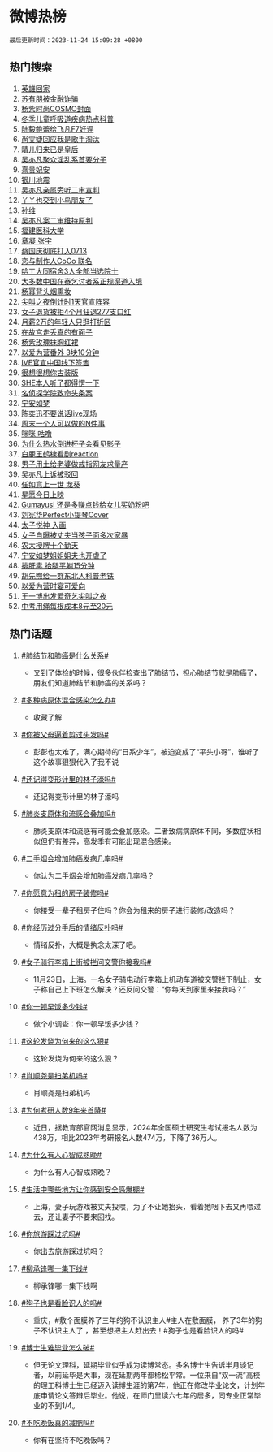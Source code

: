 # 微博热榜

`最后更新时间：2023-11-24 15:09:28 +0800`

## 热门搜索

1. [英雄回家](https://m.weibo.cn/search?containerid=100103type%3D1%26t%3D10%26q%3D%23%E8%8B%B1%E9%9B%84%E5%9B%9E%E5%AE%B6%23&stream_entry_id=51&isnewpage=1&extparam=seat%3D1%26pos%3D0%26dgr%3D0%26stream_entry_id%3D51%26c_type%3D51%26q%3D%2523%25E8%258B%25B1%25E9%259B%2584%25E5%259B%259E%25E5%25AE%25B6%2523%26cate%3D10103%26filter_type%3Drealtimehot%26display_time%3D1700809766%26pre_seqid%3D1700809766436016309203)
1. [苏有朋被金融诈骗](https://m.weibo.cn/search?containerid=100103type%3D1%26t%3D10%26q%3D%23%E8%8B%8F%E6%9C%89%E6%9C%8B%E8%A2%AB%E9%87%91%E8%9E%8D%E8%AF%88%E9%AA%97%23&stream_entry_id=31&isnewpage=1&extparam=seat%3D1%26lcate%3D5001%26flag%3D2%26q%3D%2523%25E8%258B%258F%25E6%259C%2589%25E6%259C%258B%25E8%25A2%25AB%25E9%2587%2591%25E8%259E%258D%25E8%25AF%2588%25E9%25AA%2597%2523%26pos%3D0%26dgr%3D0%26cate%3D5001%26filter_type%3Drealtimehot%26realpos%3D1%26c_type%3D31%26stream_entry_id%3D31%26band_rank%3D1%26display_time%3D1700809766%26pre_seqid%3D1700809766436016309203)
1. [杨紫时尚COSMO封面](https://m.weibo.cn/search?containerid=100103type%3D1%26t%3D10%26q%3D%23%E6%9D%A8%E7%B4%AB%E6%97%B6%E5%B0%9ACOSMO%E5%B0%81%E9%9D%A2%23&stream_entry_id=31&isnewpage=1&extparam=seat%3D1%26lcate%3D5001%26flag%3D1%26q%3D%2523%25E6%259D%25A8%25E7%25B4%25AB%25E6%2597%25B6%25E5%25B0%259ACOSMO%25E5%25B0%2581%25E9%259D%25A2%2523%26pos%3D1%26dgr%3D0%26cate%3D5001%26filter_type%3Drealtimehot%26realpos%3D2%26c_type%3D31%26stream_entry_id%3D31%26band_rank%3D2%26display_time%3D1700809766%26pre_seqid%3D1700809766436016309203)
1. [冬季儿童呼吸道疾病热点科普](https://m.weibo.cn/search?containerid=100103type%3D1%26t%3D10%26q%3D%23%E5%86%AC%E5%AD%A3%E5%84%BF%E7%AB%A5%E5%91%BC%E5%90%B8%E9%81%93%E7%96%BE%E7%97%85%E7%83%AD%E7%82%B9%E7%A7%91%E6%99%AE%23&stream_entry_id=31&isnewpage=1&extparam=seat%3D1%26lcate%3D5001%26flag%3D0%26q%3D%2523%25E5%2586%25AC%25E5%25AD%25A3%25E5%2584%25BF%25E7%25AB%25A5%25E5%2591%25BC%25E5%2590%25B8%25E9%2581%2593%25E7%2596%25BE%25E7%2597%2585%25E7%2583%25AD%25E7%2582%25B9%25E7%25A7%2591%25E6%2599%25AE%2523%26pos%3D2%26dgr%3D0%26cate%3D5001%26filter_type%3Drealtimehot%26realpos%3D3%26c_type%3D31%26stream_entry_id%3D31%26band_rank%3D3%26display_time%3D1700809766%26pre_seqid%3D1700809766436016309203)
1. [陆毅鲍蕾给飞凡F7好评](https://m.weibo.cn/search?containerid=100103type%3D1%26t%3D10%26q%3D%23%E9%99%86%E6%AF%85%E9%B2%8D%E8%95%BE%E7%BB%99%E9%A3%9E%E5%87%A1F7%E5%A5%BD%E8%AF%84%23&stream_entry_id=31&isnewpage=1&extparam=seat%3D1%26lcate%3D5001%26dgr%3D0%26stream_entry_id%3D31%26q%3D%2523%25E9%2599%2586%25E6%25AF%2585%25E9%25B2%258D%25E8%2595%25BE%25E7%25BB%2599%25E9%25A3%259E%25E5%2587%25A1F7%25E5%25A5%25BD%25E8%25AF%2584%2523%26filter_type%3Drealtimehot%26pos%3D3%26adid%3D212090%26topic_ad%3D1%26band_rank%3D4%26cate%3D5001%26is_ad_pos%3D1%26c_type%3D31%26display_time%3D1700809766%26pre_seqid%3D1700809766436016309203)
1. [尚雯婕回应我是歌手淘汰](https://m.weibo.cn/search?containerid=100103type%3D1%26t%3D10%26q%3D%23%E5%B0%9A%E9%9B%AF%E5%A9%95%E5%9B%9E%E5%BA%94%E6%88%91%E6%98%AF%E6%AD%8C%E6%89%8B%E6%B7%98%E6%B1%B0%23&stream_entry_id=31&isnewpage=1&extparam=seat%3D1%26lcate%3D5001%26flag%3D1%26q%3D%2523%25E5%25B0%259A%25E9%259B%25AF%25E5%25A9%2595%25E5%259B%259E%25E5%25BA%2594%25E6%2588%2591%25E6%2598%25AF%25E6%25AD%258C%25E6%2589%258B%25E6%25B7%2598%25E6%25B1%25B0%2523%26pos%3D4%26dgr%3D0%26cate%3D5001%26filter_type%3Drealtimehot%26realpos%3D4%26c_type%3D31%26stream_entry_id%3D31%26band_rank%3D4%26display_time%3D1700809766%26pre_seqid%3D1700809766436016309203)
1. [晴儿归来已是皇后](https://m.weibo.cn/search?containerid=100103type%3D1%26t%3D10%26q%3D%23%E6%99%B4%E5%84%BF%E5%BD%92%E6%9D%A5%E5%B7%B2%E6%98%AF%E7%9A%87%E5%90%8E%23&stream_entry_id=31&isnewpage=1&extparam=seat%3D1%26lcate%3D5001%26flag%3D0%26q%3D%2523%25E6%2599%25B4%25E5%2584%25BF%25E5%25BD%2592%25E6%259D%25A5%25E5%25B7%25B2%25E6%2598%25AF%25E7%259A%2587%25E5%2590%258E%2523%26pos%3D5%26dgr%3D0%26cate%3D5001%26filter_type%3Drealtimehot%26realpos%3D5%26c_type%3D31%26stream_entry_id%3D31%26band_rank%3D5%26display_time%3D1700809766%26pre_seqid%3D1700809766436016309203)
1. [吴亦凡聚众淫乱系首要分子](https://m.weibo.cn/search?containerid=100103type%3D1%26t%3D10%26q%3D%23%E5%90%B4%E4%BA%A6%E5%87%A1%E8%81%9A%E4%BC%97%E6%B7%AB%E4%B9%B1%E7%B3%BB%E9%A6%96%E8%A6%81%E5%88%86%E5%AD%90%23&stream_entry_id=31&isnewpage=1&extparam=seat%3D1%26lcate%3D5001%26flag%3D2%26q%3D%2523%25E5%2590%25B4%25E4%25BA%25A6%25E5%2587%25A1%25E8%2581%259A%25E4%25BC%2597%25E6%25B7%25AB%25E4%25B9%25B1%25E7%25B3%25BB%25E9%25A6%2596%25E8%25A6%2581%25E5%2588%2586%25E5%25AD%2590%2523%26pos%3D6%26dgr%3D0%26cate%3D5001%26filter_type%3Drealtimehot%26realpos%3D6%26c_type%3D31%26stream_entry_id%3D31%26band_rank%3D6%26display_time%3D1700809766%26pre_seqid%3D1700809766436016309203)
1. [熹贵妃安](https://m.weibo.cn/search?containerid=100103type%3D1%26t%3D10%26q%3D%E7%86%B9%E8%B4%B5%E5%A6%83%E5%AE%89&stream_entry_id=31&isnewpage=1&extparam=seat%3D1%26lcate%3D5001%26flag%3D1%26q%3D%25E7%2586%25B9%25E8%25B4%25B5%25E5%25A6%2583%25E5%25AE%2589%26pos%3D7%26dgr%3D0%26cate%3D5001%26filter_type%3Drealtimehot%26realpos%3D7%26c_type%3D31%26stream_entry_id%3D31%26band_rank%3D7%26display_time%3D1700809766%26pre_seqid%3D1700809766436016309203)
1. [银川地震](https://m.weibo.cn/search?containerid=100103type%3D1%26t%3D10%26q%3D%E9%93%B6%E5%B7%9D%E5%9C%B0%E9%9C%87&stream_entry_id=31&isnewpage=1&extparam=seat%3D1%26lcate%3D5001%26flag%3D1%26q%3D%25E9%2593%25B6%25E5%25B7%259D%25E5%259C%25B0%25E9%259C%2587%26pos%3D8%26dgr%3D0%26cate%3D5001%26filter_type%3Drealtimehot%26realpos%3D8%26c_type%3D31%26stream_entry_id%3D31%26band_rank%3D8%26display_time%3D1700809766%26pre_seqid%3D1700809766436016309203)
1. [吴亦凡亲属旁听二审宣判](https://m.weibo.cn/search?containerid=100103type%3D1%26t%3D10%26q%3D%23%E5%90%B4%E4%BA%A6%E5%87%A1%E4%BA%B2%E5%B1%9E%E6%97%81%E5%90%AC%E4%BA%8C%E5%AE%A1%E5%AE%A3%E5%88%A4%23&stream_entry_id=31&isnewpage=1&extparam=seat%3D1%26lcate%3D5001%26flag%3D2%26q%3D%2523%25E5%2590%25B4%25E4%25BA%25A6%25E5%2587%25A1%25E4%25BA%25B2%25E5%25B1%259E%25E6%2597%2581%25E5%2590%25AC%25E4%25BA%258C%25E5%25AE%25A1%25E5%25AE%25A3%25E5%2588%25A4%2523%26pos%3D9%26dgr%3D0%26cate%3D5001%26filter_type%3Drealtimehot%26realpos%3D9%26c_type%3D31%26stream_entry_id%3D31%26band_rank%3D9%26display_time%3D1700809766%26pre_seqid%3D1700809766436016309203)
1. [丫丫也交到小鸟朋友了](https://m.weibo.cn/search?containerid=100103type%3D1%26t%3D10%26q%3D%23%E4%B8%AB%E4%B8%AB%E4%B9%9F%E4%BA%A4%E5%88%B0%E5%B0%8F%E9%B8%9F%E6%9C%8B%E5%8F%8B%E4%BA%86%23&stream_entry_id=31&isnewpage=1&extparam=seat%3D1%26lcate%3D5001%26flag%3D32768%26q%3D%2523%25E4%25B8%25AB%25E4%25B8%25AB%25E4%25B9%259F%25E4%25BA%25A4%25E5%2588%25B0%25E5%25B0%258F%25E9%25B8%259F%25E6%259C%258B%25E5%258F%258B%25E4%25BA%2586%2523%26pos%3D10%26dgr%3D0%26cate%3D5001%26filter_type%3Drealtimehot%26realpos%3D10%26c_type%3D31%26stream_entry_id%3D31%26band_rank%3D10%26display_time%3D1700809766%26pre_seqid%3D1700809766436016309203)
1. [孙维](https://m.weibo.cn/search?containerid=100103type%3D1%26t%3D10%26q%3D%E5%AD%99%E7%BB%B4&stream_entry_id=31&isnewpage=1&extparam=seat%3D1%26lcate%3D5001%26flag%3D1%26q%3D%25E5%25AD%2599%25E7%25BB%25B4%26pos%3D11%26dgr%3D0%26cate%3D5001%26filter_type%3Drealtimehot%26realpos%3D11%26c_type%3D31%26stream_entry_id%3D31%26band_rank%3D11%26display_time%3D1700809766%26pre_seqid%3D1700809766436016309203)
1. [吴亦凡案二审维持原判](https://m.weibo.cn/search?containerid=100103type%3D1%26t%3D10%26q%3D%23%E5%90%B4%E4%BA%A6%E5%87%A1%E6%A1%88%E4%BA%8C%E5%AE%A1%E7%BB%B4%E6%8C%81%E5%8E%9F%E5%88%A4%23&stream_entry_id=31&isnewpage=1&extparam=seat%3D1%26lcate%3D5001%26flag%3D0%26q%3D%2523%25E5%2590%25B4%25E4%25BA%25A6%25E5%2587%25A1%25E6%25A1%2588%25E4%25BA%258C%25E5%25AE%25A1%25E7%25BB%25B4%25E6%258C%2581%25E5%258E%259F%25E5%2588%25A4%2523%26pos%3D12%26dgr%3D0%26cate%3D5001%26filter_type%3Drealtimehot%26realpos%3D12%26c_type%3D31%26stream_entry_id%3D31%26band_rank%3D12%26display_time%3D1700809766%26pre_seqid%3D1700809766436016309203)
1. [福建医科大学](https://m.weibo.cn/search?containerid=100103type%3D1%26t%3D10%26q%3D%E7%A6%8F%E5%BB%BA%E5%8C%BB%E7%A7%91%E5%A4%A7%E5%AD%A6&stream_entry_id=31&isnewpage=1&extparam=seat%3D1%26lcate%3D5001%26flag%3D0%26q%3D%25E7%25A6%258F%25E5%25BB%25BA%25E5%258C%25BB%25E7%25A7%2591%25E5%25A4%25A7%25E5%25AD%25A6%26pos%3D13%26dgr%3D0%26cate%3D5001%26filter_type%3Drealtimehot%26realpos%3D13%26c_type%3D31%26stream_entry_id%3D31%26band_rank%3D13%26display_time%3D1700809766%26pre_seqid%3D1700809766436016309203)
1. [章凝 张宇](https://m.weibo.cn/search?containerid=100103type%3D1%26t%3D10%26q%3D%E7%AB%A0%E5%87%9D+%E5%BC%A0%E5%AE%87&stream_entry_id=31&isnewpage=1&extparam=seat%3D1%26lcate%3D5001%26flag%3D2%26q%3D%25E7%25AB%25A0%25E5%2587%259D%2520%25E5%25BC%25A0%25E5%25AE%2587%26pos%3D14%26dgr%3D0%26cate%3D5001%26filter_type%3Drealtimehot%26realpos%3D14%26c_type%3D31%26stream_entry_id%3D31%26band_rank%3D14%26display_time%3D1700809766%26pre_seqid%3D1700809766436016309203)
1. [蔡国庆彻底打入0713](https://m.weibo.cn/search?containerid=100103type%3D1%26t%3D10%26q%3D%23%E8%94%A1%E5%9B%BD%E5%BA%86%E5%BD%BB%E5%BA%95%E6%89%93%E5%85%A50713%23&stream_entry_id=31&isnewpage=1&extparam=seat%3D1%26lcate%3D5001%26flag%3D1%26q%3D%2523%25E8%2594%25A1%25E5%259B%25BD%25E5%25BA%2586%25E5%25BD%25BB%25E5%25BA%2595%25E6%2589%2593%25E5%2585%25A50713%2523%26pos%3D15%26dgr%3D0%26cate%3D5001%26filter_type%3Drealtimehot%26realpos%3D15%26c_type%3D31%26stream_entry_id%3D31%26band_rank%3D15%26display_time%3D1700809766%26pre_seqid%3D1700809766436016309203)
1. [恋与制作人CoCo 联名](https://m.weibo.cn/search?containerid=100103type%3D1%26t%3D10%26q%3D%E6%81%8B%E4%B8%8E%E5%88%B6%E4%BD%9C%E4%BA%BACoCo+%E8%81%94%E5%90%8D&stream_entry_id=31&isnewpage=1&extparam=seat%3D1%26lcate%3D5001%26flag%3D1%26q%3D%25E6%2581%258B%25E4%25B8%258E%25E5%2588%25B6%25E4%25BD%259C%25E4%25BA%25BACoCo%2520%25E8%2581%2594%25E5%2590%258D%26pos%3D16%26dgr%3D0%26cate%3D5001%26filter_type%3Drealtimehot%26realpos%3D16%26c_type%3D31%26stream_entry_id%3D31%26band_rank%3D16%26display_time%3D1700809766%26pre_seqid%3D1700809766436016309203)
1. [哈工大同宿舍3人全部当选院士](https://m.weibo.cn/search?containerid=100103type%3D1%26t%3D10%26q%3D%23%E5%93%88%E5%B7%A5%E5%A4%A7%E5%90%8C%E5%AE%BF%E8%88%8D3%E4%BA%BA%E5%85%A8%E9%83%A8%E5%BD%93%E9%80%89%E9%99%A2%E5%A3%AB%23&stream_entry_id=31&isnewpage=1&extparam=seat%3D1%26lcate%3D5001%26flag%3D0%26q%3D%2523%25E5%2593%2588%25E5%25B7%25A5%25E5%25A4%25A7%25E5%2590%258C%25E5%25AE%25BF%25E8%2588%258D3%25E4%25BA%25BA%25E5%2585%25A8%25E9%2583%25A8%25E5%25BD%2593%25E9%2580%2589%25E9%2599%25A2%25E5%25A3%25AB%2523%26pos%3D17%26dgr%3D0%26cate%3D5001%26filter_type%3Drealtimehot%26realpos%3D17%26c_type%3D31%26stream_entry_id%3D31%26band_rank%3D17%26display_time%3D1700809766%26pre_seqid%3D1700809766436016309203)
1. [大多数中国在泰乞讨者系正规渠道入境](https://m.weibo.cn/search?containerid=100103type%3D1%26t%3D10%26q%3D%23%E5%A4%A7%E5%A4%9A%E6%95%B0%E4%B8%AD%E5%9B%BD%E5%9C%A8%E6%B3%B0%E4%B9%9E%E8%AE%A8%E8%80%85%E7%B3%BB%E6%AD%A3%E8%A7%84%E6%B8%A0%E9%81%93%E5%85%A5%E5%A2%83%23&stream_entry_id=31&isnewpage=1&extparam=seat%3D1%26lcate%3D5001%26flag%3D1%26q%3D%2523%25E5%25A4%25A7%25E5%25A4%259A%25E6%2595%25B0%25E4%25B8%25AD%25E5%259B%25BD%25E5%259C%25A8%25E6%25B3%25B0%25E4%25B9%259E%25E8%25AE%25A8%25E8%2580%2585%25E7%25B3%25BB%25E6%25AD%25A3%25E8%25A7%2584%25E6%25B8%25A0%25E9%2581%2593%25E5%2585%25A5%25E5%25A2%2583%2523%26pos%3D18%26dgr%3D0%26cate%3D5001%26filter_type%3Drealtimehot%26realpos%3D18%26c_type%3D31%26stream_entry_id%3D31%26band_rank%3D18%26display_time%3D1700809766%26pre_seqid%3D1700809766436016309203)
1. [杨幂背头烟熏妆](https://m.weibo.cn/search?containerid=100103type%3D1%26t%3D10%26q%3D%23%E6%9D%A8%E5%B9%82%E8%83%8C%E5%A4%B4%E7%83%9F%E7%86%8F%E5%A6%86%23&stream_entry_id=31&isnewpage=1&extparam=seat%3D1%26lcate%3D5001%26flag%3D0%26q%3D%2523%25E6%259D%25A8%25E5%25B9%2582%25E8%2583%258C%25E5%25A4%25B4%25E7%2583%259F%25E7%2586%258F%25E5%25A6%2586%2523%26pos%3D19%26dgr%3D0%26cate%3D5001%26filter_type%3Drealtimehot%26realpos%3D19%26c_type%3D31%26stream_entry_id%3D31%26band_rank%3D19%26display_time%3D1700809766%26pre_seqid%3D1700809766436016309203)
1. [尖叫之夜倒计时1天官宣阵容](https://m.weibo.cn/search?containerid=100103type%3D1%26t%3D10%26q%3D%23%E5%B0%96%E5%8F%AB%E4%B9%8B%E5%A4%9C%E5%80%92%E8%AE%A1%E6%97%B61%E5%A4%A9%E5%AE%98%E5%AE%A3%E9%98%B5%E5%AE%B9%23&stream_entry_id=31&isnewpage=1&extparam=seat%3D1%26lcate%3D5001%26flag%3D1%26q%3D%2523%25E5%25B0%2596%25E5%258F%25AB%25E4%25B9%258B%25E5%25A4%259C%25E5%2580%2592%25E8%25AE%25A1%25E6%2597%25B61%25E5%25A4%25A9%25E5%25AE%2598%25E5%25AE%25A3%25E9%2598%25B5%25E5%25AE%25B9%2523%26pos%3D20%26dgr%3D0%26cate%3D5001%26filter_type%3Drealtimehot%26realpos%3D20%26c_type%3D31%26stream_entry_id%3D31%26band_rank%3D20%26display_time%3D1700809766%26pre_seqid%3D1700809766436016309203)
1. [女子退货被拒4个月狂退277支口红](https://m.weibo.cn/search?containerid=100103type%3D1%26t%3D10%26q%3D%23%E5%A5%B3%E5%AD%90%E9%80%80%E8%B4%A7%E8%A2%AB%E6%8B%924%E4%B8%AA%E6%9C%88%E7%8B%82%E9%80%80277%E6%94%AF%E5%8F%A3%E7%BA%A2%23&stream_entry_id=31&isnewpage=1&extparam=seat%3D1%26lcate%3D5001%26flag%3D0%26q%3D%2523%25E5%25A5%25B3%25E5%25AD%2590%25E9%2580%2580%25E8%25B4%25A7%25E8%25A2%25AB%25E6%258B%25924%25E4%25B8%25AA%25E6%259C%2588%25E7%258B%2582%25E9%2580%2580277%25E6%2594%25AF%25E5%258F%25A3%25E7%25BA%25A2%2523%26pos%3D21%26dgr%3D0%26cate%3D5001%26filter_type%3Drealtimehot%26realpos%3D21%26c_type%3D31%26stream_entry_id%3D31%26band_rank%3D21%26display_time%3D1700809766%26pre_seqid%3D1700809766436016309203)
1. [月薪2万的年轻人只逛打折区](https://m.weibo.cn/search?containerid=100103type%3D1%26t%3D10%26q%3D%23%E6%9C%88%E8%96%AA2%E4%B8%87%E7%9A%84%E5%B9%B4%E8%BD%BB%E4%BA%BA%E5%8F%AA%E9%80%9B%E6%89%93%E6%8A%98%E5%8C%BA%23&stream_entry_id=31&isnewpage=1&extparam=seat%3D1%26lcate%3D5001%26flag%3D0%26q%3D%2523%25E6%259C%2588%25E8%2596%25AA2%25E4%25B8%2587%25E7%259A%2584%25E5%25B9%25B4%25E8%25BD%25BB%25E4%25BA%25BA%25E5%258F%25AA%25E9%2580%259B%25E6%2589%2593%25E6%258A%2598%25E5%258C%25BA%2523%26pos%3D22%26dgr%3D0%26cate%3D5001%26filter_type%3Drealtimehot%26realpos%3D22%26c_type%3D31%26stream_entry_id%3D31%26band_rank%3D22%26display_time%3D1700809766%26pre_seqid%3D1700809766436016309203)
1. [在故宫走丢真的有面子](https://m.weibo.cn/search?containerid=100103type%3D1%26t%3D10%26q%3D%E5%9C%A8%E6%95%85%E5%AE%AB%E8%B5%B0%E4%B8%A2%E7%9C%9F%E7%9A%84%E6%9C%89%E9%9D%A2%E5%AD%90&stream_entry_id=31&isnewpage=1&extparam=seat%3D1%26lcate%3D5001%26flag%3D1%26q%3D%25E5%259C%25A8%25E6%2595%2585%25E5%25AE%25AB%25E8%25B5%25B0%25E4%25B8%25A2%25E7%259C%259F%25E7%259A%2584%25E6%259C%2589%25E9%259D%25A2%25E5%25AD%2590%26pos%3D23%26dgr%3D0%26cate%3D5001%26filter_type%3Drealtimehot%26realpos%3D23%26c_type%3D31%26stream_entry_id%3D31%26band_rank%3D23%26display_time%3D1700809766%26pre_seqid%3D1700809766436016309203)
1. [杨紫玫瑰抹胸红裙](https://m.weibo.cn/search?containerid=100103type%3D1%26t%3D10%26q%3D%23%E6%9D%A8%E7%B4%AB%E7%8E%AB%E7%91%B0%E6%8A%B9%E8%83%B8%E7%BA%A2%E8%A3%99%23&stream_entry_id=31&isnewpage=1&extparam=seat%3D1%26lcate%3D5001%26flag%3D0%26q%3D%2523%25E6%259D%25A8%25E7%25B4%25AB%25E7%258E%25AB%25E7%2591%25B0%25E6%258A%25B9%25E8%2583%25B8%25E7%25BA%25A2%25E8%25A3%2599%2523%26pos%3D24%26dgr%3D0%26cate%3D5001%26filter_type%3Drealtimehot%26realpos%3D24%26c_type%3D31%26stream_entry_id%3D31%26band_rank%3D24%26display_time%3D1700809766%26pre_seqid%3D1700809766436016309203)
1. [以爱为营番外 3块10分钟](https://m.weibo.cn/search?containerid=100103type%3D1%26t%3D10%26q%3D%E4%BB%A5%E7%88%B1%E4%B8%BA%E8%90%A5%E7%95%AA%E5%A4%96+3%E5%9D%9710%E5%88%86%E9%92%9F&stream_entry_id=31&isnewpage=1&extparam=seat%3D1%26lcate%3D5001%26flag%3D0%26q%3D%25E4%25BB%25A5%25E7%2588%25B1%25E4%25B8%25BA%25E8%2590%25A5%25E7%2595%25AA%25E5%25A4%2596%25203%25E5%259D%259710%25E5%2588%2586%25E9%2592%259F%26pos%3D25%26dgr%3D0%26cate%3D5001%26filter_type%3Drealtimehot%26realpos%3D25%26c_type%3D31%26stream_entry_id%3D31%26band_rank%3D25%26display_time%3D1700809766%26pre_seqid%3D1700809766436016309203)
1. [IVE官宣中国线下签售](https://m.weibo.cn/search?containerid=100103type%3D1%26t%3D10%26q%3D%23IVE%E5%AE%98%E5%AE%A3%E4%B8%AD%E5%9B%BD%E7%BA%BF%E4%B8%8B%E7%AD%BE%E5%94%AE%23&stream_entry_id=31&isnewpage=1&extparam=seat%3D1%26lcate%3D5001%26flag%3D1%26q%3D%2523IVE%25E5%25AE%2598%25E5%25AE%25A3%25E4%25B8%25AD%25E5%259B%25BD%25E7%25BA%25BF%25E4%25B8%258B%25E7%25AD%25BE%25E5%2594%25AE%2523%26pos%3D26%26dgr%3D0%26cate%3D5001%26filter_type%3Drealtimehot%26realpos%3D26%26c_type%3D31%26stream_entry_id%3D31%26band_rank%3D26%26display_time%3D1700809766%26pre_seqid%3D1700809766436016309203)
1. [很想很想你古装版](https://m.weibo.cn/search?containerid=100103type%3D1%26t%3D10%26q%3D%E5%BE%88%E6%83%B3%E5%BE%88%E6%83%B3%E4%BD%A0%E5%8F%A4%E8%A3%85%E7%89%88&stream_entry_id=31&isnewpage=1&extparam=seat%3D1%26lcate%3D5001%26flag%3D1%26q%3D%25E5%25BE%2588%25E6%2583%25B3%25E5%25BE%2588%25E6%2583%25B3%25E4%25BD%25A0%25E5%258F%25A4%25E8%25A3%2585%25E7%2589%2588%26pos%3D27%26dgr%3D0%26cate%3D5001%26filter_type%3Drealtimehot%26realpos%3D27%26c_type%3D31%26stream_entry_id%3D31%26band_rank%3D27%26display_time%3D1700809766%26pre_seqid%3D1700809766436016309203)
1. [SHE本人听了都得愣一下](https://m.weibo.cn/search?containerid=100103type%3D1%26t%3D10%26q%3D%23SHE%E6%9C%AC%E4%BA%BA%E5%90%AC%E4%BA%86%E9%83%BD%E5%BE%97%E6%84%A3%E4%B8%80%E4%B8%8B%23&stream_entry_id=31&isnewpage=1&extparam=seat%3D1%26lcate%3D5001%26flag%3D0%26q%3D%2523SHE%25E6%259C%25AC%25E4%25BA%25BA%25E5%2590%25AC%25E4%25BA%2586%25E9%2583%25BD%25E5%25BE%2597%25E6%2584%25A3%25E4%25B8%2580%25E4%25B8%258B%2523%26pos%3D28%26dgr%3D0%26cate%3D5001%26filter_type%3Drealtimehot%26realpos%3D28%26c_type%3D31%26stream_entry_id%3D31%26band_rank%3D28%26display_time%3D1700809766%26pre_seqid%3D1700809766436016309203)
1. [名侦探学院致命头条案](https://m.weibo.cn/search?containerid=100103type%3D1%26t%3D10%26q%3D%23%E5%90%8D%E4%BE%A6%E6%8E%A2%E5%AD%A6%E9%99%A2%E8%87%B4%E5%91%BD%E5%A4%B4%E6%9D%A1%E6%A1%88%23&stream_entry_id=31&isnewpage=1&extparam=seat%3D1%26lcate%3D5001%26flag%3D0%26q%3D%2523%25E5%2590%258D%25E4%25BE%25A6%25E6%258E%25A2%25E5%25AD%25A6%25E9%2599%25A2%25E8%2587%25B4%25E5%2591%25BD%25E5%25A4%25B4%25E6%259D%25A1%25E6%25A1%2588%2523%26pos%3D29%26dgr%3D0%26cate%3D5001%26filter_type%3Drealtimehot%26realpos%3D29%26c_type%3D31%26stream_entry_id%3D31%26band_rank%3D29%26display_time%3D1700809766%26pre_seqid%3D1700809766436016309203)
1. [宁安如梦](https://m.weibo.cn/search?containerid=100103type%3D1%26t%3D10%26q%3D%E5%AE%81%E5%AE%89%E5%A6%82%E6%A2%A6&stream_entry_id=31&isnewpage=1&extparam=seat%3D1%26lcate%3D5001%26flag%3D1%26q%3D%25E5%25AE%2581%25E5%25AE%2589%25E5%25A6%2582%25E6%25A2%25A6%26pos%3D30%26dgr%3D0%26cate%3D5001%26filter_type%3Drealtimehot%26realpos%3D30%26c_type%3D31%26stream_entry_id%3D31%26band_rank%3D30%26display_time%3D1700809766%26pre_seqid%3D1700809766436016309203)
1. [陈奕迅不要说话live现场](https://m.weibo.cn/search?containerid=100103type%3D1%26t%3D10%26q%3D%23%E9%99%88%E5%A5%95%E8%BF%85%E4%B8%8D%E8%A6%81%E8%AF%B4%E8%AF%9Dlive%E7%8E%B0%E5%9C%BA%23&stream_entry_id=31&isnewpage=1&extparam=seat%3D1%26lcate%3D5001%26flag%3D1%26q%3D%2523%25E9%2599%2588%25E5%25A5%2595%25E8%25BF%2585%25E4%25B8%258D%25E8%25A6%2581%25E8%25AF%25B4%25E8%25AF%259Dlive%25E7%258E%25B0%25E5%259C%25BA%2523%26pos%3D31%26dgr%3D0%26cate%3D5001%26filter_type%3Drealtimehot%26realpos%3D31%26c_type%3D31%26stream_entry_id%3D31%26band_rank%3D31%26display_time%3D1700809766%26pre_seqid%3D1700809766436016309203)
1. [周末一个人可以做的N件事](https://m.weibo.cn/search?containerid=100103type%3D1%26t%3D10%26q%3D%E5%91%A8%E6%9C%AB%E4%B8%80%E4%B8%AA%E4%BA%BA%E5%8F%AF%E4%BB%A5%E5%81%9A%E7%9A%84N%E4%BB%B6%E4%BA%8B&stream_entry_id=31&isnewpage=1&extparam=seat%3D1%26lcate%3D5001%26flag%3D1%26q%3D%25E5%2591%25A8%25E6%259C%25AB%25E4%25B8%2580%25E4%25B8%25AA%25E4%25BA%25BA%25E5%258F%25AF%25E4%25BB%25A5%25E5%2581%259A%25E7%259A%2584N%25E4%25BB%25B6%25E4%25BA%258B%26pos%3D32%26dgr%3D0%26cate%3D5001%26filter_type%3Drealtimehot%26realpos%3D32%26c_type%3D31%26stream_entry_id%3D31%26band_rank%3D32%26display_time%3D1700809766%26pre_seqid%3D1700809766436016309203)
1. [咪咪 咕噜](https://m.weibo.cn/search?containerid=100103type%3D1%26t%3D10%26q%3D%E5%92%AA%E5%92%AA+%E5%92%95%E5%99%9C&stream_entry_id=31&isnewpage=1&extparam=seat%3D1%26lcate%3D5001%26flag%3D1%26q%3D%25E5%2592%25AA%25E5%2592%25AA%2520%25E5%2592%2595%25E5%2599%259C%26pos%3D33%26dgr%3D0%26cate%3D5001%26filter_type%3Drealtimehot%26realpos%3D33%26c_type%3D31%26stream_entry_id%3D31%26band_rank%3D33%26display_time%3D1700809766%26pre_seqid%3D1700809766436016309203)
1. [为什么热水倒进杯子会看见影子](https://m.weibo.cn/search?containerid=100103type%3D1%26t%3D10%26q%3D%E4%B8%BA%E4%BB%80%E4%B9%88%E7%83%AD%E6%B0%B4%E5%80%92%E8%BF%9B%E6%9D%AF%E5%AD%90%E4%BC%9A%E7%9C%8B%E8%A7%81%E5%BD%B1%E5%AD%90&stream_entry_id=31&isnewpage=1&extparam=seat%3D1%26lcate%3D5001%26flag%3D0%26q%3D%25E4%25B8%25BA%25E4%25BB%2580%25E4%25B9%2588%25E7%2583%25AD%25E6%25B0%25B4%25E5%2580%2592%25E8%25BF%259B%25E6%259D%25AF%25E5%25AD%2590%25E4%25BC%259A%25E7%259C%258B%25E8%25A7%2581%25E5%25BD%25B1%25E5%25AD%2590%26pos%3D34%26dgr%3D0%26cate%3D5001%26filter_type%3Drealtimehot%26realpos%3D34%26c_type%3D31%26stream_entry_id%3D31%26band_rank%3D34%26display_time%3D1700809766%26pre_seqid%3D1700809766436016309203)
1. [白鹿王鹤棣看剧reaction](https://m.weibo.cn/search?containerid=100103type%3D1%26t%3D10%26q%3D%23%E7%99%BD%E9%B9%BF%E7%8E%8B%E9%B9%A4%E6%A3%A3%E7%9C%8B%E5%89%A7reaction%23&stream_entry_id=31&isnewpage=1&extparam=seat%3D1%26lcate%3D5001%26flag%3D0%26q%3D%2523%25E7%2599%25BD%25E9%25B9%25BF%25E7%258E%258B%25E9%25B9%25A4%25E6%25A3%25A3%25E7%259C%258B%25E5%2589%25A7reaction%2523%26pos%3D35%26dgr%3D0%26cate%3D5001%26filter_type%3Drealtimehot%26realpos%3D35%26c_type%3D31%26stream_entry_id%3D31%26band_rank%3D35%26display_time%3D1700809766%26pre_seqid%3D1700809766436016309203)
1. [男子用土给老婆做戒指网友求量产](https://m.weibo.cn/search?containerid=100103type%3D1%26t%3D10%26q%3D%23%E7%94%B7%E5%AD%90%E7%94%A8%E5%9C%9F%E7%BB%99%E8%80%81%E5%A9%86%E5%81%9A%E6%88%92%E6%8C%87%E7%BD%91%E5%8F%8B%E6%B1%82%E9%87%8F%E4%BA%A7%23&stream_entry_id=31&isnewpage=1&extparam=seat%3D1%26lcate%3D5001%26flag%3D0%26q%3D%2523%25E7%2594%25B7%25E5%25AD%2590%25E7%2594%25A8%25E5%259C%259F%25E7%25BB%2599%25E8%2580%2581%25E5%25A9%2586%25E5%2581%259A%25E6%2588%2592%25E6%258C%2587%25E7%25BD%2591%25E5%258F%258B%25E6%25B1%2582%25E9%2587%258F%25E4%25BA%25A7%2523%26pos%3D36%26dgr%3D0%26cate%3D5001%26filter_type%3Drealtimehot%26realpos%3D36%26c_type%3D31%26stream_entry_id%3D31%26band_rank%3D36%26display_time%3D1700809766%26pre_seqid%3D1700809766436016309203)
1. [吴亦凡上诉被驳回](https://m.weibo.cn/search?containerid=100103type%3D1%26t%3D10%26q%3D%23%E5%90%B4%E4%BA%A6%E5%87%A1%E4%B8%8A%E8%AF%89%E8%A2%AB%E9%A9%B3%E5%9B%9E%23&stream_entry_id=31&isnewpage=1&extparam=seat%3D1%26lcate%3D5001%26flag%3D0%26q%3D%2523%25E5%2590%25B4%25E4%25BA%25A6%25E5%2587%25A1%25E4%25B8%258A%25E8%25AF%2589%25E8%25A2%25AB%25E9%25A9%25B3%25E5%259B%259E%2523%26pos%3D37%26dgr%3D0%26cate%3D5001%26filter_type%3Drealtimehot%26realpos%3D37%26c_type%3D31%26stream_entry_id%3D31%26band_rank%3D37%26display_time%3D1700809766%26pre_seqid%3D1700809766436016309203)
1. [任如意上一世 龙葵](https://m.weibo.cn/search?containerid=100103type%3D1%26t%3D10%26q%3D%E4%BB%BB%E5%A6%82%E6%84%8F%E4%B8%8A%E4%B8%80%E4%B8%96+%E9%BE%99%E8%91%B5&stream_entry_id=31&isnewpage=1&extparam=seat%3D1%26lcate%3D5001%26flag%3D0%26q%3D%25E4%25BB%25BB%25E5%25A6%2582%25E6%2584%258F%25E4%25B8%258A%25E4%25B8%2580%25E4%25B8%2596%2520%25E9%25BE%2599%25E8%2591%25B5%26pos%3D38%26dgr%3D0%26cate%3D5001%26filter_type%3Drealtimehot%26realpos%3D38%26c_type%3D31%26stream_entry_id%3D31%26band_rank%3D38%26display_time%3D1700809766%26pre_seqid%3D1700809766436016309203)
1. [星愿今日上映](https://m.weibo.cn/search?containerid=100103type%3D1%26t%3D10%26q%3D%23%E6%98%9F%E6%84%BF%E4%BB%8A%E6%97%A5%E4%B8%8A%E6%98%A0%23&stream_entry_id=31&isnewpage=1&extparam=seat%3D1%26lcate%3D5001%26flag%3D1%26q%3D%2523%25E6%2598%259F%25E6%2584%25BF%25E4%25BB%258A%25E6%2597%25A5%25E4%25B8%258A%25E6%2598%25A0%2523%26pos%3D39%26dgr%3D0%26cate%3D5001%26filter_type%3Drealtimehot%26realpos%3D39%26c_type%3D31%26stream_entry_id%3D31%26band_rank%3D39%26display_time%3D1700809766%26pre_seqid%3D1700809766436016309203)
1. [Gumayusi 还是多赚点钱给女儿买奶粉吧](https://m.weibo.cn/search?containerid=100103type%3D1%26t%3D10%26q%3DGumayusi+%E8%BF%98%E6%98%AF%E5%A4%9A%E8%B5%9A%E7%82%B9%E9%92%B1%E7%BB%99%E5%A5%B3%E5%84%BF%E4%B9%B0%E5%A5%B6%E7%B2%89%E5%90%A7&stream_entry_id=31&isnewpage=1&extparam=seat%3D1%26lcate%3D5001%26flag%3D0%26q%3DGumayusi%2520%25E8%25BF%2598%25E6%2598%25AF%25E5%25A4%259A%25E8%25B5%259A%25E7%2582%25B9%25E9%2592%25B1%25E7%25BB%2599%25E5%25A5%25B3%25E5%2584%25BF%25E4%25B9%25B0%25E5%25A5%25B6%25E7%25B2%2589%25E5%2590%25A7%26pos%3D40%26dgr%3D0%26cate%3D5001%26filter_type%3Drealtimehot%26realpos%3D40%26c_type%3D31%26stream_entry_id%3D31%26band_rank%3D40%26display_time%3D1700809766%26pre_seqid%3D1700809766436016309203)
1. [刘宪华Perfect小提琴Cover](https://m.weibo.cn/search?containerid=100103type%3D1%26t%3D10%26q%3D%E5%88%98%E5%AE%AA%E5%8D%8EPerfect%E5%B0%8F%E6%8F%90%E7%90%B4Cover&stream_entry_id=31&isnewpage=1&extparam=seat%3D1%26lcate%3D5001%26flag%3D1%26q%3D%25E5%2588%2598%25E5%25AE%25AA%25E5%258D%258EPerfect%25E5%25B0%258F%25E6%258F%2590%25E7%2590%25B4Cover%26pos%3D41%26dgr%3D0%26cate%3D5001%26filter_type%3Drealtimehot%26realpos%3D41%26c_type%3D31%26stream_entry_id%3D31%26band_rank%3D41%26display_time%3D1700809766%26pre_seqid%3D1700809766436016309203)
1. [太子悦神 入画](https://m.weibo.cn/search?containerid=100103type%3D1%26t%3D10%26q%3D%E5%A4%AA%E5%AD%90%E6%82%A6%E7%A5%9E+%E5%85%A5%E7%94%BB&stream_entry_id=31&isnewpage=1&extparam=seat%3D1%26lcate%3D5001%26flag%3D0%26q%3D%25E5%25A4%25AA%25E5%25AD%2590%25E6%2582%25A6%25E7%25A5%259E%2520%25E5%2585%25A5%25E7%2594%25BB%26pos%3D42%26dgr%3D0%26cate%3D5001%26filter_type%3Drealtimehot%26realpos%3D42%26c_type%3D31%26stream_entry_id%3D31%26band_rank%3D42%26display_time%3D1700809766%26pre_seqid%3D1700809766436016309203)
1. [女子自曝被丈夫当孩子面多次家暴](https://m.weibo.cn/search?containerid=100103type%3D1%26t%3D10%26q%3D%23%E5%A5%B3%E5%AD%90%E8%87%AA%E6%9B%9D%E8%A2%AB%E4%B8%88%E5%A4%AB%E5%BD%93%E5%AD%A9%E5%AD%90%E9%9D%A2%E5%A4%9A%E6%AC%A1%E5%AE%B6%E6%9A%B4%23&stream_entry_id=31&isnewpage=1&extparam=seat%3D1%26lcate%3D5001%26flag%3D1%26q%3D%2523%25E5%25A5%25B3%25E5%25AD%2590%25E8%2587%25AA%25E6%259B%259D%25E8%25A2%25AB%25E4%25B8%2588%25E5%25A4%25AB%25E5%25BD%2593%25E5%25AD%25A9%25E5%25AD%2590%25E9%259D%25A2%25E5%25A4%259A%25E6%25AC%25A1%25E5%25AE%25B6%25E6%259A%25B4%2523%26pos%3D43%26dgr%3D0%26cate%3D5001%26filter_type%3Drealtimehot%26realpos%3D43%26c_type%3D31%26stream_entry_id%3D31%26band_rank%3D43%26display_time%3D1700809766%26pre_seqid%3D1700809766436016309203)
1. [农大授牌十个勤天](https://m.weibo.cn/search?containerid=100103type%3D1%26t%3D10%26q%3D%E5%86%9C%E5%A4%A7%E6%8E%88%E7%89%8C%E5%8D%81%E4%B8%AA%E5%8B%A4%E5%A4%A9&stream_entry_id=31&isnewpage=1&extparam=seat%3D1%26lcate%3D5001%26flag%3D1%26q%3D%25E5%2586%259C%25E5%25A4%25A7%25E6%258E%2588%25E7%2589%258C%25E5%258D%2581%25E4%25B8%25AA%25E5%258B%25A4%25E5%25A4%25A9%26pos%3D44%26dgr%3D0%26cate%3D5001%26filter_type%3Drealtimehot%26realpos%3D44%26c_type%3D31%26stream_entry_id%3D31%26band_rank%3D44%26display_time%3D1700809766%26pre_seqid%3D1700809766436016309203)
1. [宁安如梦姐姐姐夫也开虐了](https://m.weibo.cn/search?containerid=100103type%3D1%26t%3D10%26q%3D%23%E5%AE%81%E5%AE%89%E5%A6%82%E6%A2%A6%E5%A7%90%E5%A7%90%E5%A7%90%E5%A4%AB%E4%B9%9F%E5%BC%80%E8%99%90%E4%BA%86%23&stream_entry_id=31&isnewpage=1&extparam=seat%3D1%26lcate%3D5001%26flag%3D0%26q%3D%2523%25E5%25AE%2581%25E5%25AE%2589%25E5%25A6%2582%25E6%25A2%25A6%25E5%25A7%2590%25E5%25A7%2590%25E5%25A7%2590%25E5%25A4%25AB%25E4%25B9%259F%25E5%25BC%2580%25E8%2599%2590%25E4%25BA%2586%2523%26pos%3D45%26dgr%3D0%26cate%3D5001%26filter_type%3Drealtimehot%26realpos%3D45%26c_type%3D31%26stream_entry_id%3D31%26band_rank%3D45%26display_time%3D1700809766%26pre_seqid%3D1700809766436016309203)
1. [排肝毒 抬腿平躺15分钟](https://m.weibo.cn/search?containerid=100103type%3D1%26t%3D10%26q%3D%E6%8E%92%E8%82%9D%E6%AF%92+%E6%8A%AC%E8%85%BF%E5%B9%B3%E8%BA%BA15%E5%88%86%E9%92%9F&stream_entry_id=31&isnewpage=1&extparam=seat%3D1%26lcate%3D5001%26flag%3D0%26q%3D%25E6%258E%2592%25E8%2582%259D%25E6%25AF%2592%2520%25E6%258A%25AC%25E8%2585%25BF%25E5%25B9%25B3%25E8%25BA%25BA15%25E5%2588%2586%25E9%2592%259F%26pos%3D46%26dgr%3D0%26cate%3D5001%26filter_type%3Drealtimehot%26realpos%3D46%26c_type%3D31%26stream_entry_id%3D31%26band_rank%3D46%26display_time%3D1700809766%26pre_seqid%3D1700809766436016309203)
1. [胡先煦给一群东北人科普老铁](https://m.weibo.cn/search?containerid=100103type%3D1%26t%3D10%26q%3D%23%E8%83%A1%E5%85%88%E7%85%A6%E7%BB%99%E4%B8%80%E7%BE%A4%E4%B8%9C%E5%8C%97%E4%BA%BA%E7%A7%91%E6%99%AE%E8%80%81%E9%93%81%23&stream_entry_id=31&isnewpage=1&extparam=seat%3D1%26lcate%3D5001%26flag%3D1%26q%3D%2523%25E8%2583%25A1%25E5%2585%2588%25E7%2585%25A6%25E7%25BB%2599%25E4%25B8%2580%25E7%25BE%25A4%25E4%25B8%259C%25E5%258C%2597%25E4%25BA%25BA%25E7%25A7%2591%25E6%2599%25AE%25E8%2580%2581%25E9%2593%2581%2523%26pos%3D47%26dgr%3D0%26cate%3D5001%26filter_type%3Drealtimehot%26realpos%3D47%26c_type%3D31%26stream_entry_id%3D31%26band_rank%3D47%26display_time%3D1700809766%26pre_seqid%3D1700809766436016309203)
1. [以爱为营时宴可爱向](https://m.weibo.cn/search?containerid=100103type%3D1%26t%3D10%26q%3D%E4%BB%A5%E7%88%B1%E4%B8%BA%E8%90%A5%E6%97%B6%E5%AE%B4%E5%8F%AF%E7%88%B1%E5%90%91&stream_entry_id=31&isnewpage=1&extparam=seat%3D1%26lcate%3D5001%26flag%3D1%26q%3D%25E4%25BB%25A5%25E7%2588%25B1%25E4%25B8%25BA%25E8%2590%25A5%25E6%2597%25B6%25E5%25AE%25B4%25E5%258F%25AF%25E7%2588%25B1%25E5%2590%2591%26pos%3D48%26dgr%3D0%26cate%3D5001%26filter_type%3Drealtimehot%26realpos%3D48%26c_type%3D31%26stream_entry_id%3D31%26band_rank%3D48%26display_time%3D1700809766%26pre_seqid%3D1700809766436016309203)
1. [王一博出发爱奇艺尖叫之夜](https://m.weibo.cn/search?containerid=100103type%3D1%26t%3D10%26q%3D%23%E7%8E%8B%E4%B8%80%E5%8D%9A%E5%87%BA%E5%8F%91%E7%88%B1%E5%A5%87%E8%89%BA%E5%B0%96%E5%8F%AB%E4%B9%8B%E5%A4%9C%23&stream_entry_id=31&isnewpage=1&extparam=seat%3D1%26lcate%3D5001%26flag%3D0%26q%3D%2523%25E7%258E%258B%25E4%25B8%2580%25E5%258D%259A%25E5%2587%25BA%25E5%258F%2591%25E7%2588%25B1%25E5%25A5%2587%25E8%2589%25BA%25E5%25B0%2596%25E5%258F%25AB%25E4%25B9%258B%25E5%25A4%259C%2523%26pos%3D49%26dgr%3D0%26cate%3D5001%26filter_type%3Drealtimehot%26realpos%3D49%26c_type%3D31%26stream_entry_id%3D31%26band_rank%3D49%26display_time%3D1700809766%26pre_seqid%3D1700809766436016309203)
1. [中考用绳每根成本8元至20元](https://m.weibo.cn/search?containerid=100103type%3D1%26t%3D10%26q%3D%23%E4%B8%AD%E8%80%83%E7%94%A8%E7%BB%B3%E6%AF%8F%E6%A0%B9%E6%88%90%E6%9C%AC8%E5%85%83%E8%87%B320%E5%85%83%23&stream_entry_id=31&isnewpage=1&extparam=seat%3D1%26lcate%3D5001%26flag%3D0%26q%3D%2523%25E4%25B8%25AD%25E8%2580%2583%25E7%2594%25A8%25E7%25BB%25B3%25E6%25AF%258F%25E6%25A0%25B9%25E6%2588%2590%25E6%259C%25AC8%25E5%2585%2583%25E8%2587%25B320%25E5%2585%2583%2523%26pos%3D50%26dgr%3D0%26cate%3D5001%26filter_type%3Drealtimehot%26realpos%3D50%26c_type%3D31%26stream_entry_id%3D31%26band_rank%3D50%26display_time%3D1700809766%26pre_seqid%3D1700809766436016309203)

## 热门话题

1. [#肺结节和肺癌是什么关系#](https://m.weibo.cn/search?containerid=231522type%3D1%26t%3D10%26q%3D%23%E8%82%BA%E7%BB%93%E8%8A%82%E5%92%8C%E8%82%BA%E7%99%8C%E6%98%AF%E4%BB%80%E4%B9%88%E5%85%B3%E7%B3%BB%23&stream_entry_id=128&isnewpage=1&extparam=seat%3D1%26lcate%3D5004%26unitid%3D1700796162511%26cate%3D5004%26c_type%3D128%26pos%3D1-0-0%26dgr%3D0%26display_time%3D1700809768%26pre_seqid%3D170080976802007468173)
    - 又到了体检的时候，很多伙伴检查出了肺结节，担心肺结节就是肺癌了，朋友们知道肺结节和肺癌的关系吗？

1. [#多种病原体混合感染怎么办#](https://m.weibo.cn/search?containerid=231522type%3D1%26t%3D10%26q%3D%23%E5%A4%9A%E7%A7%8D%E7%97%85%E5%8E%9F%E4%BD%93%E6%B7%B7%E5%90%88%E6%84%9F%E6%9F%93%E6%80%8E%E4%B9%88%E5%8A%9E%23&stream_entry_id=128&isnewpage=1&extparam=seat%3D1%26lcate%3D5004%26unitid%3D1700804868802%26cate%3D5004%26c_type%3D128%26pos%3D1-0-1%26dgr%3D0%26display_time%3D1700809768%26pre_seqid%3D170080976802007468173)
    - 收藏了解

1. [#你被父母逼着剪过头发吗#](https://m.weibo.cn/search?containerid=231522type%3D1%26t%3D10%26q%3D%23%E4%BD%A0%E8%A2%AB%E7%88%B6%E6%AF%8D%E9%80%BC%E7%9D%80%E5%89%AA%E8%BF%87%E5%A4%B4%E5%8F%91%E5%90%97%23&stream_entry_id=128&isnewpage=1&extparam=seat%3D1%26lcate%3D5004%26unitid%3D1700801265645%26cate%3D5004%26c_type%3D128%26pos%3D1-0-2%26dgr%3D0%26display_time%3D1700809768%26pre_seqid%3D170080976802007468173)
    - 彭彭也太难了，满心期待的“日系少年”，被迫变成了“平头小哥”，谁听了这个故事狠狠代入了我不说

1. [#还记得变形计里的林子濠吗#](https://m.weibo.cn/search?containerid=231522type%3D1%26t%3D10%26q%3D%23%E8%BF%98%E8%AE%B0%E5%BE%97%E5%8F%98%E5%BD%A2%E8%AE%A1%E9%87%8C%E7%9A%84%E6%9E%97%E5%AD%90%E6%BF%A0%E5%90%97%23&stream_entry_id=128&isnewpage=1&extparam=seat%3D1%26lcate%3D5004%26unitid%3D1700806077503%26cate%3D5004%26c_type%3D128%26pos%3D1-0-3%26dgr%3D0%26display_time%3D1700809768%26pre_seqid%3D170080976802007468173)
    - 还记得变形计里的林子濠吗

1. [#肺炎支原体和流感会叠加吗#](https://m.weibo.cn/search?containerid=231522type%3D1%26t%3D10%26q%3D%23%E8%82%BA%E7%82%8E%E6%94%AF%E5%8E%9F%E4%BD%93%E5%92%8C%E6%B5%81%E6%84%9F%E4%BC%9A%E5%8F%A0%E5%8A%A0%E5%90%97%23&stream_entry_id=128&isnewpage=1&extparam=seat%3D1%26lcate%3D5004%26unitid%3D1700728995782%26cate%3D5004%26c_type%3D128%26pos%3D1-0-4%26dgr%3D0%26display_time%3D1700809768%26pre_seqid%3D170080976802007468173)
    - 肺炎支原体和流感有可能会叠加感染。二者致病病原体不同，多数症状相似但仍有差异，高发季有可能出现混合感染。

1. [#二手烟会增加肺癌发病几率吗#](https://m.weibo.cn/search?containerid=231522type%3D1%26t%3D10%26q%3D%23%E4%BA%8C%E6%89%8B%E7%83%9F%E4%BC%9A%E5%A2%9E%E5%8A%A0%E8%82%BA%E7%99%8C%E5%8F%91%E7%97%85%E5%87%A0%E7%8E%87%E5%90%97%23&stream_entry_id=128&isnewpage=1&extparam=seat%3D1%26lcate%3D5004%26unitid%3D1700805754039%26cate%3D5004%26c_type%3D128%26pos%3D1-0-5%26dgr%3D0%26display_time%3D1700809768%26pre_seqid%3D170080976802007468173)
    - 你认为二手烟会增加肺癌发病几率吗？

1. [#你愿意为租的房子装修吗#](https://m.weibo.cn/search?containerid=231522type%3D1%26t%3D10%26q%3D%23%E4%BD%A0%E6%84%BF%E6%84%8F%E4%B8%BA%E7%A7%9F%E7%9A%84%E6%88%BF%E5%AD%90%E8%A3%85%E4%BF%AE%E5%90%97%23&stream_entry_id=128&isnewpage=1&extparam=seat%3D1%26lcate%3D5004%26unitid%3D1700720873673%26cate%3D5004%26c_type%3D128%26pos%3D1-0-6%26dgr%3D0%26display_time%3D1700809768%26pre_seqid%3D170080976802007468173)
    - 你接受一辈子租房子住吗？你会为租来的房子进行装修/改造吗？

1. [#你经历过分手后的情绪反扑吗#](https://m.weibo.cn/search?containerid=231522type%3D1%26t%3D10%26q%3D%23%E4%BD%A0%E7%BB%8F%E5%8E%86%E8%BF%87%E5%88%86%E6%89%8B%E5%90%8E%E7%9A%84%E6%83%85%E7%BB%AA%E5%8F%8D%E6%89%91%E5%90%97%23&stream_entry_id=128&isnewpage=1&extparam=seat%3D1%26lcate%3D5004%26unitid%3D1700725065446%26cate%3D5004%26c_type%3D128%26pos%3D1-0-7%26dgr%3D0%26display_time%3D1700809768%26pre_seqid%3D170080976802007468173)
    - 情绪反扑，大概是执念太深了吧。

1. [#女子骑行李箱上街被拦问交警你接我吗#](https://m.weibo.cn/search?containerid=231522type%3D1%26t%3D10%26q%3D%23%E5%A5%B3%E5%AD%90%E9%AA%91%E8%A1%8C%E6%9D%8E%E7%AE%B1%E4%B8%8A%E8%A1%97%E8%A2%AB%E6%8B%A6%E9%97%AE%E4%BA%A4%E8%AD%A6%E4%BD%A0%E6%8E%A5%E6%88%91%E5%90%97%23&stream_entry_id=128&isnewpage=1&extparam=seat%3D1%26lcate%3D5004%26unitid%3D1700800368732%26cate%3D5004%26c_type%3D128%26pos%3D1-0-8%26dgr%3D0%26display_time%3D1700809768%26pre_seqid%3D170080976802007468173)
    - 11月23日，上海。一名女子骑电动行李箱上机动车道被交警拦下制止，女子称自己上下班怎么解决？还反问交警：“你每天到家里来接我吗？”

1. [#你一顿早饭多少钱#](https://m.weibo.cn/search?containerid=231522type%3D1%26t%3D10%26q%3D%23%E4%BD%A0%E4%B8%80%E9%A1%BF%E6%97%A9%E9%A5%AD%E5%A4%9A%E5%B0%91%E9%92%B1%23&stream_entry_id=128&isnewpage=1&extparam=seat%3D1%26lcate%3D5004%26unitid%3D1700795257776%26cate%3D5004%26c_type%3D128%26pos%3D1-0-9%26dgr%3D0%26display_time%3D1700809768%26pre_seqid%3D170080976802007468173)
    - 做个小调查：你一顿早饭多少钱？

1. [#这轮发烧为何来的这么狠#](https://m.weibo.cn/search?containerid=231522type%3D1%26t%3D10%26q%3D%23%E8%BF%99%E8%BD%AE%E5%8F%91%E7%83%A7%E4%B8%BA%E4%BD%95%E6%9D%A5%E7%9A%84%E8%BF%99%E4%B9%88%E7%8B%A0%23&stream_entry_id=128&isnewpage=1&extparam=seat%3D1%26lcate%3D5004%26unitid%3D1700725647661%26cate%3D5004%26c_type%3D128%26pos%3D1-0-10%26dgr%3D0%26display_time%3D1700809768%26pre_seqid%3D170080976802007468173)
    - 这轮发烧为何来的这么狠？

1. [#肖顺尧是扫弟机吗#](https://m.weibo.cn/search?containerid=231522type%3D1%26t%3D10%26q%3D%23%E8%82%96%E9%A1%BA%E5%B0%A7%E6%98%AF%E6%89%AB%E5%BC%9F%E6%9C%BA%E5%90%97%23&stream_entry_id=128&isnewpage=1&extparam=seat%3D1%26lcate%3D5004%26unitid%3D1700725980955%26cate%3D5004%26c_type%3D128%26pos%3D1-0-11%26dgr%3D0%26display_time%3D1700809768%26pre_seqid%3D170080976802007468173)
    - 肖顺尧是扫弟机吗

1. [#为何考研人数9年来首降#](https://m.weibo.cn/search?containerid=231522type%3D1%26t%3D10%26q%3D%23%E4%B8%BA%E4%BD%95%E8%80%83%E7%A0%94%E4%BA%BA%E6%95%B09%E5%B9%B4%E6%9D%A5%E9%A6%96%E9%99%8D%23&stream_entry_id=128&isnewpage=1&extparam=seat%3D1%26lcate%3D5004%26unitid%3D1700798573398%26cate%3D5004%26c_type%3D128%26pos%3D1-0-12%26dgr%3D0%26display_time%3D1700809768%26pre_seqid%3D170080976802007468173)
    - 近日，据教育部官网消息显示，2024年全国硕士研究生考试报名人数为438万，相比2023年考研报名人数474万，下降了36万人。

1. [#为什么有人心智成熟晚#](https://m.weibo.cn/search?containerid=231522type%3D1%26t%3D10%26q%3D%23%E4%B8%BA%E4%BB%80%E4%B9%88%E6%9C%89%E4%BA%BA%E5%BF%83%E6%99%BA%E6%88%90%E7%86%9F%E6%99%9A%23&stream_entry_id=128&isnewpage=1&extparam=seat%3D1%26lcate%3D5004%26unitid%3D1700637763867%26cate%3D5004%26c_type%3D128%26pos%3D1-0-13%26dgr%3D0%26display_time%3D1700809768%26pre_seqid%3D170080976802007468173)
    - 为什么有人心智成熟晚？

1. [#生活中哪些地方让你感到安全感爆棚#](https://m.weibo.cn/search?containerid=231522type%3D1%26t%3D10%26q%3D%23%E7%94%9F%E6%B4%BB%E4%B8%AD%E5%93%AA%E4%BA%9B%E5%9C%B0%E6%96%B9%E8%AE%A9%E4%BD%A0%E6%84%9F%E5%88%B0%E5%AE%89%E5%85%A8%E6%84%9F%E7%88%86%E6%A3%9A%23&stream_entry_id=128&isnewpage=1&extparam=seat%3D1%26lcate%3D5004%26unitid%3D1700808753984%26cate%3D5004%26c_type%3D128%26pos%3D1-0-14%26dgr%3D0%26display_time%3D1700809768%26pre_seqid%3D170080976802007468173)
    - 上海，妻子玩游戏被丈夫投喂，为了不让她抬头，看着她咽下去又再喂过去，还让妻子不要来回找。

1. [#你旅游踩过坑吗#](https://m.weibo.cn/search?containerid=231522type%3D1%26t%3D10%26q%3D%23%E4%BD%A0%E6%97%85%E6%B8%B8%E8%B8%A9%E8%BF%87%E5%9D%91%E5%90%97%23&stream_entry_id=128&isnewpage=1&extparam=seat%3D1%26lcate%3D5004%26unitid%3D1700745515062%26cate%3D5004%26c_type%3D128%26pos%3D1-0-15%26dgr%3D0%26display_time%3D1700809768%26pre_seqid%3D170080976802007468173)
    - 你出去旅游踩过坑吗？

1. [#柳承锋哪一集下线#](https://m.weibo.cn/search?containerid=231522type%3D1%26t%3D10%26q%3D%23%E6%9F%B3%E6%89%BF%E9%94%8B%E5%93%AA%E4%B8%80%E9%9B%86%E4%B8%8B%E7%BA%BF%23&stream_entry_id=128&isnewpage=1&extparam=seat%3D1%26lcate%3D5004%26unitid%3D1700793763134%26cate%3D5004%26c_type%3D128%26pos%3D1-0-16%26dgr%3D0%26display_time%3D1700809768%26pre_seqid%3D170080976802007468173)
    - 柳承锋哪一集下线啊

1. [#狗子也是看脸识人的吗#](https://m.weibo.cn/search?containerid=231522type%3D1%26t%3D10%26q%3D%23%E7%8B%97%E5%AD%90%E4%B9%9F%E6%98%AF%E7%9C%8B%E8%84%B8%E8%AF%86%E4%BA%BA%E7%9A%84%E5%90%97%23&stream_entry_id=128&isnewpage=1&extparam=seat%3D1%26lcate%3D5004%26unitid%3D1700644682534%26cate%3D5004%26c_type%3D128%26pos%3D1-0-17%26dgr%3D0%26display_time%3D1700809768%26pre_seqid%3D170080976802007468173)
    - 重庆，#敷个面膜养了三年的狗不认识主人#主人在敷面膜， 养了3年的狗子不认识主人了 ，甚至想把主人赶出去！#狗子也是看脸识人的吗#

1. [#博士生难毕业怎么破#](https://m.weibo.cn/search?containerid=231522type%3D1%26t%3D10%26q%3D%23%E5%8D%9A%E5%A3%AB%E7%94%9F%E9%9A%BE%E6%AF%95%E4%B8%9A%E6%80%8E%E4%B9%88%E7%A0%B4%23&stream_entry_id=128&isnewpage=1&extparam=seat%3D1%26lcate%3D5004%26unitid%3D1700802165516%26cate%3D5004%26c_type%3D128%26pos%3D1-0-18%26dgr%3D0%26display_time%3D1700809768%26pre_seqid%3D170080976802007468173)
    - 但无论文理科，延期毕业似乎成为读博常态。多名博士生告诉半月谈记者，以前延毕是大事，现在延期两年都稀松平常。一位来自“双一流”高校的理工科博士生已经迈入读博生涯的第7年，他正在修改毕业论文，计划年底申请论文答辩后毕业。他说，在师门里读六七年的居多，同专业正常毕业的不到1/4。

1. [#不吃晚饭真的减肥吗#](https://m.weibo.cn/search?containerid=231522type%3D1%26t%3D10%26q%3D%23%E4%B8%8D%E5%90%83%E6%99%9A%E9%A5%AD%E7%9C%9F%E7%9A%84%E5%87%8F%E8%82%A5%E5%90%97%23&stream_entry_id=128&isnewpage=1&extparam=seat%3D1%26lcate%3D5004%26unitid%3D1700707962744%26cate%3D5004%26c_type%3D128%26pos%3D1-0-19%26dgr%3D0%26display_time%3D1700809768%26pre_seqid%3D170080976802007468173)
    - 你有在坚持不吃晚饭吗？

